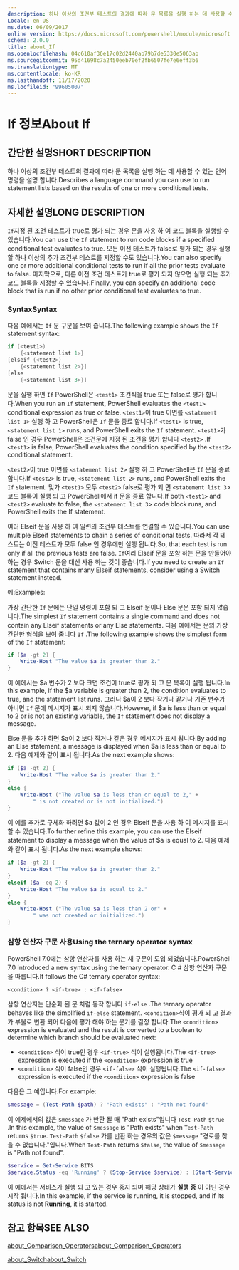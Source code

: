 ```yaml
---
description: 하나 이상의 조건부 테스트의 결과에 따라 문 목록을 실행 하는 데 사용할 수 있는 언어 명령을 설명 합니다.
Locale: en-US
ms.date: 06/09/2017
online version: https://docs.microsoft.com/powershell/module/microsoft.powershell.core/about/about_if?view=powershell-7.2&WT.mc_id=ps-gethelp
schema: 2.0.0
title: about_If
ms.openlocfilehash: 04c610af36e17c02d2440ab79b7de5330e5063ab
ms.sourcegitcommit: 95d41698c7a2450eeb70ef2fb6507fe7e6eff3b6
ms.translationtype: MT
ms.contentlocale: ko-KR
ms.lasthandoff: 11/17/2020
ms.locfileid: "99605007"
---
```

# <a name="about-if"></a><span data-ttu-id="6cfec-103">If 정보</span><span class="sxs-lookup"><span data-stu-id="6cfec-103">About If</span></span>

## <a name="short-description"></a><span data-ttu-id="6cfec-104">간단한 설명</span><span class="sxs-lookup"><span data-stu-id="6cfec-104">SHORT DESCRIPTION</span></span>
<span data-ttu-id="6cfec-105">하나 이상의 조건부 테스트의 결과에 따라 문 목록을 실행 하는 데 사용할 수 있는 언어 명령을 설명 합니다.</span><span class="sxs-lookup"><span data-stu-id="6cfec-105">Describes a language command you can use to run statement lists based on the results of one or more conditional tests.</span></span>

## <a name="long-description"></a><span data-ttu-id="6cfec-106">자세한 설명</span><span class="sxs-lookup"><span data-stu-id="6cfec-106">LONG DESCRIPTION</span></span>

<span data-ttu-id="6cfec-107">`If`지정 된 조건 테스트가 true로 평가 되는 경우 문을 사용 하 여 코드 블록을 실행할 수 있습니다.</span><span class="sxs-lookup"><span data-stu-id="6cfec-107">You can use the `If` statement to run code blocks if a specified conditional test evaluates to true.</span></span> <span data-ttu-id="6cfec-108">모든 이전 테스트가 false로 평가 되는 경우 실행할 하나 이상의 추가 조건부 테스트를 지정할 수도 있습니다.</span><span class="sxs-lookup"><span data-stu-id="6cfec-108">You can also specify one or more additional conditional tests to run if all the prior tests evaluate to false.</span></span> <span data-ttu-id="6cfec-109">마지막으로, 다른 이전 조건 테스트가 true로 평가 되지 않으면 실행 되는 추가 코드 블록을 지정할 수 있습니다.</span><span class="sxs-lookup"><span data-stu-id="6cfec-109">Finally, you can specify an additional code block that is run if no other prior conditional test evaluates to true.</span></span>

### <a name="syntax"></a><span data-ttu-id="6cfec-110">Syntax</span><span class="sxs-lookup"><span data-stu-id="6cfec-110">Syntax</span></span>

<span data-ttu-id="6cfec-111">다음 예에서는 `If` 문 구문을 보여 줍니다.</span><span class="sxs-lookup"><span data-stu-id="6cfec-111">The following example shows the `If` statement syntax:</span></span>

```powershell
if (<test1>)
    {<statement list 1>}
[elseif (<test2>)
    {<statement list 2>}]
[else
    {<statement list 3>}]
```

<span data-ttu-id="6cfec-112">문을 실행 하면 `If` PowerShell은 `<test1>` 조건식을 true 또는 false로 평가 합니다.</span><span class="sxs-lookup"><span data-stu-id="6cfec-112">When you run an `If` statement, PowerShell evaluates the `<test1>` conditional expression as true or false.</span></span> <span data-ttu-id="6cfec-113">`<test1>`이 true 이면를 `<statement list 1>` 실행 하 고 PowerShell은 `If` 문을 종료 합니다.</span><span class="sxs-lookup"><span data-stu-id="6cfec-113">If `<test1>` is true, `<statement list 1>` runs, and PowerShell exits the `If` statement.</span></span> <span data-ttu-id="6cfec-114">`<test1>`가 false 인 경우 PowerShell은 조건문에 지정 된 조건을 평가 합니다 `<test2>` .</span><span class="sxs-lookup"><span data-stu-id="6cfec-114">If `<test1>` is false, PowerShell evaluates the condition specified by the `<test2>` conditional statement.</span></span>

<span data-ttu-id="6cfec-115">`<test2>`이 true 이면를 `<statement list 2>` 실행 하 고 PowerShell은 `If` 문을 종료 합니다.</span><span class="sxs-lookup"><span data-stu-id="6cfec-115">If `<test2>` is true, `<statement list 2>` runs, and PowerShell exits the `If` statement.</span></span> <span data-ttu-id="6cfec-116">및가 `<test1>` 모두 `<test2>` false로 평가 되 면 `<statement list 3`> 코드 블록이 실행 되 고 PowerShell에서 if 문을 종료 합니다.</span><span class="sxs-lookup"><span data-stu-id="6cfec-116">If both `<test1>` and `<test2>` evaluate to false, the `<statement list 3`> code block runs, and PowerShell exits the If statement.</span></span>

<span data-ttu-id="6cfec-117">여러 Elseif 문을 사용 하 여 일련의 조건부 테스트를 연결할 수 있습니다.</span><span class="sxs-lookup"><span data-stu-id="6cfec-117">You can use multiple Elseif statements to chain a series of conditional tests.</span></span> <span data-ttu-id="6cfec-118">따라서 각 테스트는 이전 테스트가 모두 false 인 경우에만 실행 됩니다.</span><span class="sxs-lookup"><span data-stu-id="6cfec-118">So, that each test is run only if all the previous tests are false.</span></span>
<span data-ttu-id="6cfec-119">`If`여러 Elseif 문을 포함 하는 문을 만들어야 하는 경우 Switch 문을 대신 사용 하는 것이 좋습니다.</span><span class="sxs-lookup"><span data-stu-id="6cfec-119">If you need to create an `If` statement that contains many Elseif statements, consider using a Switch statement instead.</span></span>

<span data-ttu-id="6cfec-120">예:</span><span class="sxs-lookup"><span data-stu-id="6cfec-120">Examples:</span></span>

<span data-ttu-id="6cfec-121">가장 간단한 `If` 문에는 단일 명령이 포함 되 고 Elseif 문이나 Else 문은 포함 되지 않습니다.</span><span class="sxs-lookup"><span data-stu-id="6cfec-121">The simplest `If` statement contains a single command and does not contain any Elseif statements or any Else statements.</span></span> <span data-ttu-id="6cfec-122">다음 예에서는 문의 가장 간단한 형식을 보여 줍니다 `If` .</span><span class="sxs-lookup"><span data-stu-id="6cfec-122">The following example shows the simplest form of the `If` statement:</span></span>

```powershell
if ($a -gt 2) {
    Write-Host "The value $a is greater than 2."
}
```

<span data-ttu-id="6cfec-123">이 예에서는 $a 변수가 2 보다 크면 조건이 true로 평가 되 고 문 목록이 실행 됩니다.</span><span class="sxs-lookup"><span data-stu-id="6cfec-123">In this example, if the $a variable is greater than 2, the condition evaluates to true, and the statement list runs.</span></span> <span data-ttu-id="6cfec-124">그러나 $a이 2 보다 작거나 같거나 기존 변수가 아니면 `If` 문에 메시지가 표시 되지 않습니다.</span><span class="sxs-lookup"><span data-stu-id="6cfec-124">However, if $a is less than or equal to 2 or is not an existing variable, the `If` statement does not display a message.</span></span>

<span data-ttu-id="6cfec-125">Else 문을 추가 하면 $a이 2 보다 작거나 같은 경우 메시지가 표시 됩니다.</span><span class="sxs-lookup"><span data-stu-id="6cfec-125">By adding an Else statement, a message is displayed when $a is less than or equal to 2.</span></span> <span data-ttu-id="6cfec-126">다음 예제와 같이 표시 됩니다.</span><span class="sxs-lookup"><span data-stu-id="6cfec-126">As the next example shows:</span></span>

```powershell
if ($a -gt 2) {
    Write-Host "The value $a is greater than 2."
}
else {
    Write-Host ("The value $a is less than or equal to 2," +
        " is not created or is not initialized.")
}
```

<span data-ttu-id="6cfec-127">이 예를 추가로 구체화 하려면 $a 값이 2 인 경우 Elseif 문을 사용 하 여 메시지를 표시할 수 있습니다.</span><span class="sxs-lookup"><span data-stu-id="6cfec-127">To further refine this example, you can use the Elseif statement to display a message when the value of $a is equal to 2.</span></span> <span data-ttu-id="6cfec-128">다음 예제와 같이 표시 됩니다.</span><span class="sxs-lookup"><span data-stu-id="6cfec-128">As the next example shows:</span></span>

```powershell
if ($a -gt 2) {
    Write-Host "The value $a is greater than 2."
}
elseif ($a -eq 2) {
    Write-Host "The value $a is equal to 2."
}
else {
    Write-Host ("The value $a is less than 2 or" +
        " was not created or initialized.")
}
```

### <a name="using-the-ternary-operator-syntax"></a><span data-ttu-id="6cfec-129">삼항 연산자 구문 사용</span><span class="sxs-lookup"><span data-stu-id="6cfec-129">Using the ternary operator syntax</span></span>

<span data-ttu-id="6cfec-130">PowerShell 7.0에는 삼항 연산자를 사용 하는 새 구문이 도입 되었습니다.</span><span class="sxs-lookup"><span data-stu-id="6cfec-130">PowerShell 7.0 introduced a new syntax using the ternary operator.</span></span> <span data-ttu-id="6cfec-131">C # 삼항 연산자 구문을 따릅니다.</span><span class="sxs-lookup"><span data-stu-id="6cfec-131">It follows the C# ternary operator syntax:</span></span>

```Syntax
<condition> ? <if-true> : <if-false>
```

<span data-ttu-id="6cfec-132">삼항 연산자는 단순화 된 문 처럼 동작 합니다 `if-else` .</span><span class="sxs-lookup"><span data-stu-id="6cfec-132">The ternary operator behaves like the simplified `if-else` statement.</span></span> <span data-ttu-id="6cfec-133">`<condition>`식이 평가 되 고 결과가 부울로 변환 되어 다음에 평가 해야 하는 분기를 결정 합니다.</span><span class="sxs-lookup"><span data-stu-id="6cfec-133">The `<condition>` expression is evaluated and the result is converted to a boolean to determine which branch should be evaluated next:</span></span>

- <span data-ttu-id="6cfec-134">`<condition>` 식이 true인 경우 `<if-true>` 식이 실행됩니다.</span><span class="sxs-lookup"><span data-stu-id="6cfec-134">The `<if-true>` expression is executed if the `<condition>` expression is true</span></span>
- <span data-ttu-id="6cfec-135">`<condition>` 식이 false인 경우 `<if-false>` 식이 실행됩니다.</span><span class="sxs-lookup"><span data-stu-id="6cfec-135">The `<if-false>` expression is executed if the `<condition>` expression is false</span></span>

<span data-ttu-id="6cfec-136">다음은 그 예입니다.</span><span class="sxs-lookup"><span data-stu-id="6cfec-136">For example:</span></span>

```powershell
$message = (Test-Path $path) ? "Path exists" : "Path not found"
```

<span data-ttu-id="6cfec-137">이 예제에서의 값은 `$message` 가 반환 될 때 "Path exists"입니다 `Test-Path` `$true` .</span><span class="sxs-lookup"><span data-stu-id="6cfec-137">In this example, the value of `$message` is "Path exists" when `Test-Path` returns `$true`.</span></span> <span data-ttu-id="6cfec-138">`Test-Path` `$false` 가를 반환 하는 경우의 값은 `$message` "경로를 찾을 수 없습니다."입니다.</span><span class="sxs-lookup"><span data-stu-id="6cfec-138">When `Test-Path` returns `$false`, the value of `$message` is "Path not found".</span></span>

```powershell
$service = Get-Service BITS
$service.Status -eq 'Running' ? (Stop-Service $service) : (Start-Service $service)
```

<span data-ttu-id="6cfec-139">이 예에서는 서비스가 실행 되 고 있는 경우 중지 되며 해당 상태가 **실행 중** 이 아닌 경우 시작 됩니다.</span><span class="sxs-lookup"><span data-stu-id="6cfec-139">In this example, if the service is running, it is stopped, and if its status is not **Running**, it is started.</span></span>

## <a name="see-also"></a><span data-ttu-id="6cfec-140">참고 항목</span><span class="sxs-lookup"><span data-stu-id="6cfec-140">SEE ALSO</span></span>

[<span data-ttu-id="6cfec-141">about_Comparison_Operators</span><span class="sxs-lookup"><span data-stu-id="6cfec-141">about_Comparison_Operators</span></span>](about_Comparison_Operators.md)

[<span data-ttu-id="6cfec-142">about_Switch</span><span class="sxs-lookup"><span data-stu-id="6cfec-142">about_Switch</span></span>](about_Switch.md)

